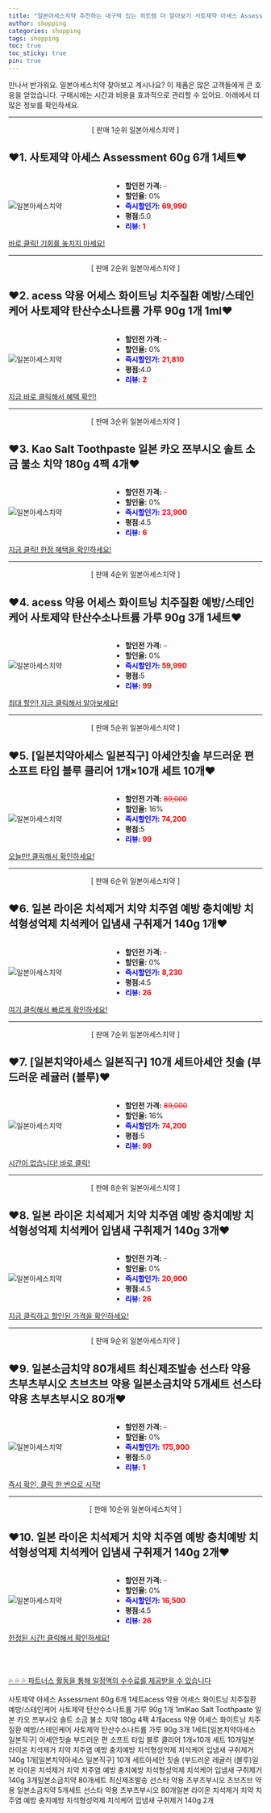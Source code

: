 ```yaml
---
title: "일본아세스치약 추천하는 내구력 있는 히트템 더 알아보기 사토제약 아세스 Assessment 60g 6개"
author: shopping
categories: shopping
tags: shopping
toc: true
toc_sticky: true
pin: true
---
```

만나서 반가워요. 일본아세스치약 찾아보고 계시나요? 이 제품은 많은 고객들에게 큰 호응을 얻었습니다. 구매시에는 시간과 비용을 효과적으로 관리할 수 있어요. 아래에서 더 많은 정보를 확인하세요.

---
<p class="toplist" style="margin: 0 auto; display: block; width: fit-content;">[ 판매 1순위 일본아세스치약 ]</p>

<h2><strong>❤️1. 사토제약 아세스 Assessment 60g 6개 1세트❤️</strong></h2>

<div style="display: flex; align-items: center;">
    <div style="flex: 0.4;">
        <img src="https://thumbnail7.coupangcdn.com/thumbnails/remote/230x230ex/image/vendor_inventory/c98b/0743c1d42027a4124542002928067c2efa2a2ac386e15837fd70a417d909.jpg" alt="일본아세스치약" style="max-width: 100%;">
    </div>
    <div style="flex: 0.6; margin-left: 10px;">
        <ul>
            <li><strong>할인전 가격:</strong> <del style="color: red;">-</del></li>
            <li><strong>할인율:</strong> 0%</li>
            <li><span style='color:blue'><strong>즉시할인가:</strong></span> <span style='color:red'><strong>69,990</strong></span></li>
            <li><strong>평점:</strong>5.0</li>
            <li><span style='color:blue'><strong>리뷰:</strong></span> <span style='color:red'><strong>1</strong></span></li>
        </ul>
    </div>
</div>
<div class="center">
    <a href="https://selin100587001.github.io?lptag=AF9450613&subid=githubio&pageKey=8085072341&traceid=V0-153&itemId=22813847232&vendorItemId=89848699762" class="myButton">
        바로 클릭! 기회를 놓치지 마세요!
    </a>
</div>


---
<p class="toplist" style="margin: 0 auto; display: block; width: fit-content;">[ 판매 2순위 일본아세스치약 ]</p>

<h2><strong>❤️2. acess 약용 어세스 화이트닝 치주질환 예방/스테인케어 사토제약 탄산수소나트륨 가루 90g 1개 1ml❤️</strong></h2>

<div style="display: flex; align-items: center;">
    <div style="flex: 0.4;">
        <img src="https://thumbnail9.coupangcdn.com/thumbnails/remote/230x230ex/image/vendor_inventory/b89f/c0c0245c0e666181b83d80ab9101a5846594ea3cbd848b0879b888a0e7c1.jpg" alt="일본아세스치약" style="max-width: 100%;">
    </div>
    <div style="flex: 0.6; margin-left: 10px;">
        <ul>
            <li><strong>할인전 가격:</strong> <del style="color: red;">-</del></li>
            <li><strong>할인율:</strong> 0%</li>
            <li><span style='color:blue'><strong>즉시할인가:</strong></span> <span style='color:red'><strong>21,810</strong></span></li>
            <li><strong>평점:</strong>4.0</li>
            <li><span style='color:blue'><strong>리뷰:</strong></span> <span style='color:red'><strong>2</strong></span></li>
        </ul>
    </div>
</div>
<div class="center">
    <a href="https://selin100587001.github.io?lptag=AF9450613&subid=githubio&pageKey=7662199668&traceid=V0-153&itemId=20416535652&vendorItemId=87768980820" class="myButton">
        지금 바로 클릭해서 혜택 확인!
    </a>
</div>


---
<p class="toplist" style="margin: 0 auto; display: block; width: fit-content;">[ 판매 3순위 일본아세스치약 ]</p>

<h2><strong>❤️3. Kao Salt Toothpaste 일본 카오 쯔부시오 솔트 소금 불소 치약 180g 4팩 4개❤️</strong></h2>

<div style="display: flex; align-items: center;">
    <div style="flex: 0.4;">
        <img src="https://thumbnail6.coupangcdn.com/thumbnails/remote/230x230ex/image/vendor_inventory/7a93/cf0a242503206dcd62b62cae09dc0170663acc8bf43e8ad559fb3d4a6434.jpg" alt="일본아세스치약" style="max-width: 100%;">
    </div>
    <div style="flex: 0.6; margin-left: 10px;">
        <ul>
            <li><strong>할인전 가격:</strong> <del style="color: red;">-</del></li>
            <li><strong>할인율:</strong> 0%</li>
            <li><span style='color:blue'><strong>즉시할인가:</strong></span> <span style='color:red'><strong>23,900</strong></span></li>
            <li><strong>평점:</strong>4.5</li>
            <li><span style='color:blue'><strong>리뷰:</strong></span> <span style='color:red'><strong>6</strong></span></li>
        </ul>
    </div>
</div>
<div class="center">
    <a href="https://selin100587001.github.io?lptag=AF9450613&subid=githubio&pageKey=2167904407&traceid=V0-153&itemId=3686265790&vendorItemId=81788798870" class="myButton">
        지금 클릭! 한정 혜택을 확인하세요!
    </a>
</div>


---
<p class="toplist" style="margin: 0 auto; display: block; width: fit-content;">[ 판매 4순위 일본아세스치약 ]</p>

<h2><strong>❤️4. acess 약용 어세스 화이트닝 치주질환 예방/스테인케어 사토제약 탄산수소나트륨 가루 90g 3개 1세트❤️</strong></h2>

<div style="display: flex; align-items: center;">
    <div style="flex: 0.4;">
        <img src="https://thumbnail6.coupangcdn.com/thumbnails/remote/230x230ex/image/vendor_inventory/5c3d/fc2c5b32f17285c1fb7fcdecfdc5db7002614818b0157962f146a1f9731f.jpg" alt="일본아세스치약" style="max-width: 100%;">
    </div>
    <div style="flex: 0.6; margin-left: 10px;">
        <ul>
            <li><strong>할인전 가격:</strong> <del style="color: red;">-</del></li>
            <li><strong>할인율:</strong> 0%</li>
            <li><span style='color:blue'><strong>즉시할인가:</strong></span> <span style='color:red'><strong>59,990</strong></span></li>
            <li><strong>평점:</strong>5</li>
            <li><span style='color:blue'><strong>리뷰:</strong></span> <span style='color:red'><strong>99</strong></span></li>
        </ul>
    </div>
</div>
<div class="center">
    <a href="https://selin100587001.github.io?lptag=AF9450613&subid=githubio&pageKey=8200195424&traceid=V0-153&itemId=23503386899&vendorItemId=90529810624" class="myButton">
        최대 할인! 지금 클릭해서 알아보세요!
    </a>
</div>


---
<p class="toplist" style="margin: 0 auto; display: block; width: fit-content;">[ 판매 5순위 일본아세스치약 ]</p>

<h2><strong>❤️5. [일본치약아세스 일본직구] 아세안칫솔 부드러운 편 소프트 타입 블루 클리어 1개×10개 세트 10개❤️</strong></h2>

<div style="display: flex; align-items: center;">
    <div style="flex: 0.4;">
        <img src="https://thumbnail8.coupangcdn.com/thumbnails/remote/230x230ex/image/vendor_inventory/2b42/268546ba464be8d9199b2f22a77c89314465d39bc1605687ede30733a8b4.jpg" alt="일본아세스치약" style="max-width: 100%;">
    </div>
    <div style="flex: 0.6; margin-left: 10px;">
        <ul>
            <li><strong>할인전 가격:</strong> <del style="color: red;">89,000</del></li>
            <li><strong>할인율:</strong> 16%</li>
            <li><span style='color:blue'><strong>즉시할인가:</strong></span> <span style='color:red'><strong>74,200</strong></span></li>
            <li><strong>평점:</strong>5</li>
            <li><span style='color:blue'><strong>리뷰:</strong></span> <span style='color:red'><strong>99</strong></span></li>
        </ul>
    </div>
</div>
<div class="center">
    <a href="https://selin100587001.github.io?lptag=AF9450613&subid=githubio&pageKey=7385644708&traceid=V0-153&itemId=19083787682&vendorItemId=86206055017" class="myButton">
        오늘만! 클릭해서 확인하세요!
    </a>
</div>


---
<p class="toplist" style="margin: 0 auto; display: block; width: fit-content;">[ 판매 6순위 일본아세스치약 ]</p>

<h2><strong>❤️6. 일본 라이온 치석제거 치약 치주염 예방 충치예방 치석형성억제 치석케어 입냄새 구취제거 140g 1개❤️</strong></h2>

<div style="display: flex; align-items: center;">
    <div style="flex: 0.4;">
        <img src="https://thumbnail10.coupangcdn.com/thumbnails/remote/230x230ex/image/vendor_inventory/c26f/cedd29bb08d29525fcc62543698e9ee6da057e89a0c2ff0e71b1a9d422b4.jpg" alt="일본아세스치약" style="max-width: 100%;">
    </div>
    <div style="flex: 0.6; margin-left: 10px;">
        <ul>
            <li><strong>할인전 가격:</strong> <del style="color: red;">-</del></li>
            <li><strong>할인율:</strong> 0%</li>
            <li><span style='color:blue'><strong>즉시할인가:</strong></span> <span style='color:red'><strong>8,230</strong></span></li>
            <li><strong>평점:</strong>4.5</li>
            <li><span style='color:blue'><strong>리뷰:</strong></span> <span style='color:red'><strong>26</strong></span></li>
        </ul>
    </div>
</div>
<div class="center">
    <a href="https://selin100587001.github.io?lptag=AF9450613&subid=githubio&pageKey=7133663430&traceid=V0-153&itemId=17894017598&vendorItemId=85042385130" class="myButton">
        여기 클릭해서 빠르게 확인하세요!
    </a>
</div>


---
<p class="toplist" style="margin: 0 auto; display: block; width: fit-content;">[ 판매 7순위 일본아세스치약 ]</p>

<h2><strong>❤️7. [일본치약아세스 일본직구] 10개 세트아세안 칫솔 (부드러운 레귤러 (블루)❤️</strong></h2>

<div style="display: flex; align-items: center;">
    <div style="flex: 0.4;">
        <img src="https://thumbnail9.coupangcdn.com/thumbnails/remote/230x230ex/image/vendor_inventory/f25c/6710cf9336504f9a62d4ebe6071aaf145356c44fb0a0786281fa1daafa09.jpg" alt="일본아세스치약" style="max-width: 100%;">
    </div>
    <div style="flex: 0.6; margin-left: 10px;">
        <ul>
            <li><strong>할인전 가격:</strong> <del style="color: red;">89,000</del></li>
            <li><strong>할인율:</strong> 16%</li>
            <li><span style='color:blue'><strong>즉시할인가:</strong></span> <span style='color:red'><strong>74,200</strong></span></li>
            <li><strong>평점:</strong>5</li>
            <li><span style='color:blue'><strong>리뷰:</strong></span> <span style='color:red'><strong>99</strong></span></li>
        </ul>
    </div>
</div>
<div class="center">
    <a href="https://selin100587001.github.io?lptag=AF9450613&subid=githubio&pageKey=7385644634&traceid=V0-153&itemId=19083787207&vendorItemId=86206054380" class="myButton">
        시간이 없습니다! 바로 클릭!
    </a>
</div>


---
<p class="toplist" style="margin: 0 auto; display: block; width: fit-content;">[ 판매 8순위 일본아세스치약 ]</p>

<h2><strong>❤️8. 일본 라이온 치석제거 치약 치주염 예방 충치예방 치석형성억제 치석케어 입냄새 구취제거 140g 3개❤️</strong></h2>

<div style="display: flex; align-items: center;">
    <div style="flex: 0.4;">
        <img src="https://thumbnail9.coupangcdn.com/thumbnails/remote/230x230ex/image/vendor_inventory/54fe/852e0d43153a1f27d89887f5c44d53df0802059a074a45b7b4215cf54915.jpg" alt="일본아세스치약" style="max-width: 100%;">
    </div>
    <div style="flex: 0.6; margin-left: 10px;">
        <ul>
            <li><strong>할인전 가격:</strong> <del style="color: red;">-</del></li>
            <li><strong>할인율:</strong> 0%</li>
            <li><span style='color:blue'><strong>즉시할인가:</strong></span> <span style='color:red'><strong>20,900</strong></span></li>
            <li><strong>평점:</strong>4.5</li>
            <li><span style='color:blue'><strong>리뷰:</strong></span> <span style='color:red'><strong>26</strong></span></li>
        </ul>
    </div>
</div>
<div class="center">
    <a href="https://selin100587001.github.io?lptag=AF9450613&subid=githubio&pageKey=7133663430&traceid=V0-153&itemId=17894017599&vendorItemId=85042385124" class="myButton">
        지금 클릭하고 할인된 가격을 확인하세요!
    </a>
</div>


---
<p class="toplist" style="margin: 0 auto; display: block; width: fit-content;">[ 판매 9순위 일본아세스치약 ]</p>

<h2><strong>❤️9. 일본소금치약 80개세트 최신제조발송 선스타 약용 츠부츠부시오 츠브츠브 약용 일본소금치약 5개세트 선스타 약용 츠부츠부시오 80개❤️</strong></h2>

<div style="display: flex; align-items: center;">
    <div style="flex: 0.4;">
        <img src="https://thumbnail10.coupangcdn.com/thumbnails/remote/230x230ex/image/vendor_inventory/e916/b306aac5ef87fefbc66fc6d7ee3d3ad3a37f14291fd02371dbde85ed35df.jpg" alt="일본아세스치약" style="max-width: 100%;">
    </div>
    <div style="flex: 0.6; margin-left: 10px;">
        <ul>
            <li><strong>할인전 가격:</strong> <del style="color: red;">-</del></li>
            <li><strong>할인율:</strong> 0%</li>
            <li><span style='color:blue'><strong>즉시할인가:</strong></span> <span style='color:red'><strong>175,900</strong></span></li>
            <li><strong>평점:</strong>5.0</li>
            <li><span style='color:blue'><strong>리뷰:</strong></span> <span style='color:red'><strong>1</strong></span></li>
        </ul>
    </div>
</div>
<div class="center">
    <a href="https://selin100587001.github.io?lptag=AF9450613&subid=githubio&pageKey=6486496161&traceid=V0-153&itemId=14221304004&vendorItemId=81466665739" class="myButton">
        즉시 확인, 클릭 한 번으로 시작!
    </a>
</div>


---
<p class="toplist" style="margin: 0 auto; display: block; width: fit-content;">[ 판매 10순위 일본아세스치약 ]</p>

<h2><strong>❤️10. 일본 라이온 치석제거 치약 치주염 예방 충치예방 치석형성억제 치석케어 입냄새 구취제거 140g 2개❤️</strong></h2>

<div style="display: flex; align-items: center;">
    <div style="flex: 0.4;">
        <img src="https://thumbnail10.coupangcdn.com/thumbnails/remote/230x230ex/image/vendor_inventory/4042/ef9a9c57508aa4076983d17c03512ab18e7fa9c78af088fda4a2caad6297.jpg" alt="일본아세스치약" style="max-width: 100%;">
    </div>
    <div style="flex: 0.6; margin-left: 10px;">
        <ul>
            <li><strong>할인전 가격:</strong> <del style="color: red;">-</del></li>
            <li><strong>할인율:</strong> 0%</li>
            <li><span style='color:blue'><strong>즉시할인가:</strong></span> <span style='color:red'><strong>16,500</strong></span></li>
            <li><strong>평점:</strong>4.5</li>
            <li><span style='color:blue'><strong>리뷰:</strong></span> <span style='color:red'><strong>26</strong></span></li>
        </ul>
    </div>
</div>
<div class="center">
    <a href="https://selin100587001.github.io?lptag=AF9450613&subid=githubio&pageKey=7133663430&traceid=V0-153&itemId=17894017597&vendorItemId=85042385116" class="myButton">
        한정된 시간! 클릭해서 확인하세요!
    </a>
</div>

<br><br><br>[💦 💦 💦 파트너스 활동을 통해 일정액의 수수료를 제공받을 수 있습니다](https://link.coupang.com/a/bcpT2c)<br><br>사토제약 아세스 Assessment 60g 6개 1세트acess 약용 어세스 화이트닝 치주질환 예방/스테인케어 사토제약 탄산수소나트륨 가루 90g 1개 1mlKao Salt Toothpaste 일본 카오 쯔부시오 솔트 소금 불소 치약 180g 4팩 4개acess 약용 어세스 화이트닝 치주질환 예방/스테인케어 사토제약 탄산수소나트륨 가루 90g 3개 1세트[일본치약아세스 일본직구] 아세안칫솔 부드러운 편 소프트 타입 블루 클리어 1개×10개 세트 10개일본 라이온 치석제거 치약 치주염 예방 충치예방 치석형성억제 치석케어 입냄새 구취제거 140g 1개[일본치약아세스 일본직구] 10개 세트아세안 칫솔 (부드러운 레귤러 (블루)일본 라이온 치석제거 치약 치주염 예방 충치예방 치석형성억제 치석케어 입냄새 구취제거 140g 3개일본소금치약 80개세트 최신제조발송 선스타 약용 츠부츠부시오 츠브츠브 약용 일본소금치약 5개세트 선스타 약용 츠부츠부시오 80개일본 라이온 치석제거 치약 치주염 예방 충치예방 치석형성억제 치석케어 입냄새 구취제거 140g 2개